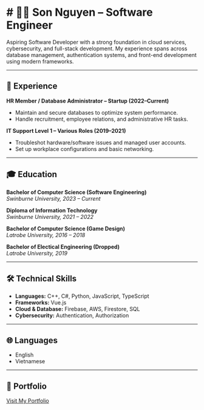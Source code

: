 # # 👨‍💻 Son Nguyen – Software Engineer

Aspiring Software Developer with a strong foundation in cloud services, cybersecurity, and full-stack development. My experience spans across database management, authentication systems, and front-end development using modern frameworks.

---

## 💼 Experience

**HR Member / Database Administrator – Startup (2022–Current)**  
- Maintain and secure databases to optimize system performance.  
- Handle recruitment, employee relations, and administrative HR tasks.  

**IT Support Level 1 – Various Roles (2019–2021)**  
- Troubleshot hardware/software issues and managed user accounts.  
- Set up workplace configurations and basic networking.  

---

## 🎓 Education

**Bachelor of Computer Science (Software Engineering)**  
*Swinburne University, 2023 – Current*

**Diploma of Information Technology**  
*Swinburne University, 2021 – 2022*

**Bachelor of Computer Science (Game Design)**  
*Latrobe University, 2016 – 2018*

**Bachelor of Electical Engineering (Dropped)**  
*Latrobe University, 2019*

---

## 🛠️ Technical Skills

- **Languages:** C++, C#, Python, JavaScript, TypeScript  
- **Frameworks:** Vue.js  
- **Cloud & Database:** Firebase, AWS, Firestore, SQL  
- **Cybersecurity:** Authentication, Authorization

---

## 🌐 Languages

- English  
- Vietnamese  

---

## 🔗 Portfolio

[Visit My Portfolio](https://flawiwnl.wixsite.com/portfolio)

